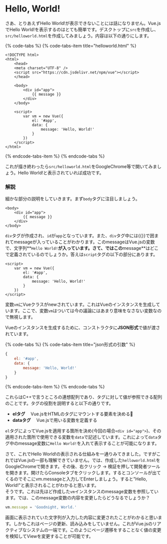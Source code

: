 # Hello, World!

さあ、とりあえずHello World!が表示できないことには話になりません。Vue.jsでHello World!を表示するのはとても簡単です。デスクトップに`src`を作成し、`src/helloworld.html`を作成してみましょう。内容は以下の通りにします。

{% code-tabs %}
{% code-tabs-item title="helloworld.html" %}
```markup
<!DOCTYPE html>
<html>
    <head>
    <meta charset="UTF-8" />
    <script src="https://cdn.jsdelivr.net/npm/vue"></script>
    </head>
    
    <body>
        <div id="app">
            {{ message }}
        </div>
    </body>
    
    <script>
        var vm = new Vue({
            el: '#app',
            data: {
                message: 'Hello, World!'
            }
        })
    </script>
</html>
```
{% endcode-tabs-item %}
{% endcode-tabs %}

これが描き終わったら`src/helloworld.html`をGoogleChrome等で開いてみましょう。Hello World!と表示されていれば成功です。

### 解説

細かな部分の説明をしていきます。まず`body`タグに注目しましょう。

```markup
<body>
    <div id="app">
        {{ message }}
    </div>
</body>
```

`div`タグが作成され、`id`が`app`となっています。また、`div`タグ中には{{}}で囲まれてmessageが入っていることがわかります。このmessageはVue.jsの変数で、文字列**`Hello World!`**が入っています。さて、ではこの**message**はどこで定義されているのでしょうか。答えは`script`タグの以下の部分にあります。

```markup
<script>
    var vm = new Vue({
        el: '#app',
        data: {
            message: 'Hello, World!'
        }
    })
</script>
```

変数`vm`にVueクラスがnewされています。これはVueのインスタンスを生成しています。ここで、変数`vm`はついては今の議論にはあまり意味をなさない変数なので無視します。

Vueのインスタンスを生成するために、コンストラクタに**JSON形式**で値が渡されています。

{% code-tabs %}
{% code-tabs-item title="json形式の引数" %}
```javascript
{
    el: '#app',
    data: {
        message: 'Hello, World!'
    }
}
```
{% endcode-tabs-item %}
{% endcode-tabs %}

これらはC++で言うところの連想配列であり、タグに対して値が参照できる配列のことです。タグの役割を説明すると以下の通りです。

* **elタグ** 　Vue.jsをHTMLのタグにマウントする要素を決める
* **dataタグ** 　Vue.jsで用いる変数を定義する

`el`タグによってVue.jsを適用する箇所を決め\(今回の場合`<div id="app">`\)、その適用された箇所で使用できる変数を`data`で記述しています。これによって`data`タグ中のmessage変数に`Hello World!`を入れて表示することが可能になります。

さて、これでHello World!の表示される仕組みを一通りみてきました。ですがこれではVue.jsの一部も理解できていません。では、作成した`helloworld.html`をGoogleChromeで開きます。その後、右クリック -&gt; 検証を押して開発者ツールを開きます。開けたらConsoleタブをクリックします。するとコンソールが出てくるのでそこにvm.messageと入力してEnterしましょう。すると"Hello, World!"と表示されることがわかると思います。  
そうです。これは先ほど作成した`vm`インスタンスのmessage変数を参照しています。では、このmessage変数の内容を変更したらどうなるでしょうか？

```javascript
vm.message = 'Goodnight, World.'
```

画面に表示されていた文字列が入力した内容に変更されたことがわかると思います。しかもこれはページの更新、読み込みをしていません。これがVue.jsのリアクティブなシステムの一端です。このようにページ遷移をすることなく値の変更を検知してViewを変更することが可能です。

